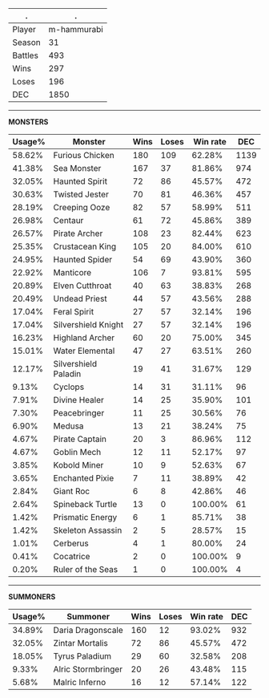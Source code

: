 .|.
|-|-
Player|m-hammurabi
Season|31
Battles|493
Wins|297
Loses|196
DEC|1850

---
**MONSTERS**

Usage%|Monster|Wins|Loses|Win rate|DEC|
-|-|-|-|-|-|
58.62%|Furious Chicken|180|109|62.28%|1139|
41.38%|Sea Monster|167|37|81.86%|974|
32.05%|Haunted Spirit|72|86|45.57%|472|
30.63%|Twisted Jester|70|81|46.36%|457|
28.19%|Creeping Ooze|82|57|58.99%|511|
26.98%|Centaur|61|72|45.86%|389|
26.57%|Pirate Archer|108|23|82.44%|623|
25.35%|Crustacean King|105|20|84.00%|610|
24.95%|Haunted Spider|54|69|43.90%|360|
22.92%|Manticore|106|7|93.81%|595|
20.89%|Elven Cutthroat|40|63|38.83%|268|
20.49%|Undead Priest|44|57|43.56%|288|
17.04%|Feral Spirit|27|57|32.14%|196|
17.04%|Silvershield Knight|27|57|32.14%|196|
16.23%|Highland Archer|60|20|75.00%|345|
15.01%|Water Elemental|47|27|63.51%|260|
12.17%|Silvershield Paladin|19|41|31.67%|129|
9.13%|Cyclops|14|31|31.11%|96|
7.91%|Divine Healer|14|25|35.90%|101|
7.30%|Peacebringer|11|25|30.56%|76|
6.90%|Medusa|13|21|38.24%|75|
4.67%|Pirate Captain|20|3|86.96%|112|
4.67%|Goblin Mech|12|11|52.17%|97|
3.85%|Kobold Miner|10|9|52.63%|67|
3.65%|Enchanted Pixie|7|11|38.89%|42|
2.84%|Giant Roc|6|8|42.86%|46|
2.64%|Spineback Turtle|13|0|100.00%|61|
1.42%|Prismatic Energy|6|1|85.71%|38|
1.42%|Skeleton Assassin|2|5|28.57%|15|
1.01%|Cerberus|4|1|80.00%|24|
0.41%|Cocatrice|2|0|100.00%|9|
0.20%|Ruler of the Seas|1|0|100.00%|4|

---
**SUMMONERS**

Usage%|Summoner|Wins|Loses|Win rate|DEC|
-|-|-|-|-|-|
34.89%|Daria Dragonscale|160|12|93.02%|932|
32.05%|Zintar Mortalis|72|86|45.57%|472|
18.05%|Tyrus Paladium|29|60|32.58%|208|
9.33%|Alric Stormbringer|20|26|43.48%|115|
5.68%|Malric Inferno|16|12|57.14%|122|
